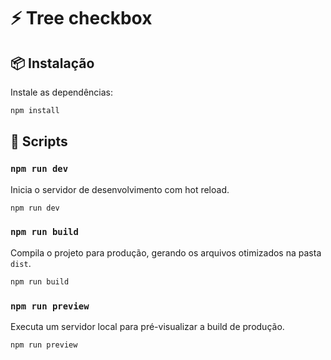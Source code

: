 # ⚡ Tree checkbox

## 📦 Instalação

Instale as dependências:

```bash
npm install
```

## 🚀 Scripts

### `npm run dev`

Inicia o servidor de desenvolvimento com hot reload.

```bash
npm run dev
```

### `npm run build`

Compila o projeto para produção, gerando os arquivos otimizados na pasta `dist`.

```bash
npm run build
```

### `npm run preview`

Executa um servidor local para pré-visualizar a build de produção.

```bash
npm run preview
```
